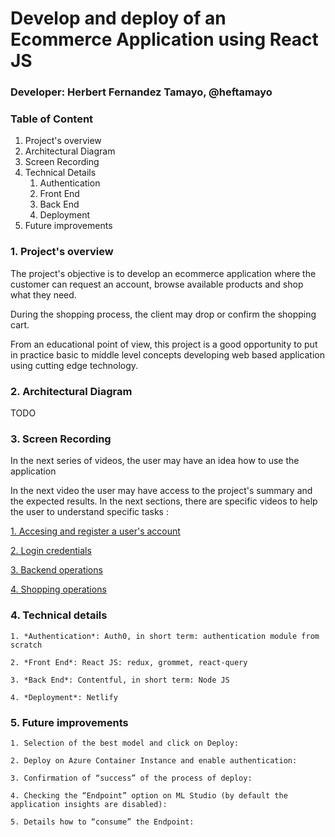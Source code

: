 # Develop and deploy of an Ecommerce Application using React JS
### Developer: Herbert Fernandez Tamayo, @heftamayo

### Table of Content
1. Project's overview
2. Architectural Diagram
3. Screen Recording
4. Technical Details
    1. Authentication
    2. Front End
    3. Back End
    4. Deployment
5. Future improvements

### 1. Project's overview
The project's objective is to develop an ecommerce application where the customer can request an account, browse available products and shop what they need.

During the shopping process, the client may drop or confirm the shopping cart.

From an educational point of view, this project is a good opportunity to put in practice basic to middle level concepts developing web based application using cutting edge technology.

### 2. Architectural Diagram
TODO

### 3. Screen Recording
In the next series of videos, the user may have an idea how to use the application

In the next video the user may have access to the project's summary and the expected results. In the next sections, there are specific videos to help the user to understand specific tasks :

[1. Accesing and register a user's account](https://youtu.be/DFAr6zs6nro)

[2. Login credentials](https://youtu.be/DFAr6zs6nro)

[3. Backend operations](https://youtu.be/DFAr6zs6nro)

[4. Shopping operations](https://youtu.be/DFAr6zs6nro)


### 4. Technical details
    1. *Authentication*: Auth0, in short term: authentication module from scratch

    2. *Front End*: React JS: redux, grommet, react-query

    3. *Back End*: Contentful, in short term: Node JS

    4. *Deployment*: Netlify


### 5. Future improvements
    1. Selection of the best model and click on Deploy:

    2. Deploy on Azure Container Instance and enable authentication:

    3. Confirmation of “success” of the process of deploy:

    4. Checking the “Endpoint” option on ML Studio (by default the application insights are disabled):

    5. Details how to “consume” the Endpoint:
